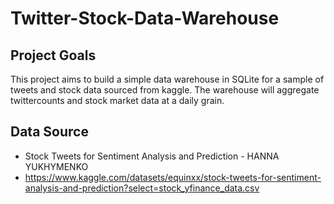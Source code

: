 # Twitter-Stock-Data-Warehouse

## Project Goals
This project aims to build a simple data warehouse in SQLite for a sample of tweets and stock data sourced from kaggle. The warehouse will aggregate twittercounts and stock market data at a daily grain.

## Data Source
- Stock Tweets for Sentiment Analysis and Prediction - HANNA YUKHYMENKO
- https://www.kaggle.com/datasets/equinxx/stock-tweets-for-sentiment-analysis-and-prediction?select=stock_yfinance_data.csv
